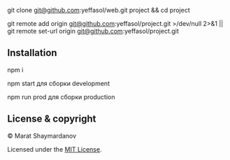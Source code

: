 git clone git@github.com:yeffasol/web.git project && cd project

git remote add origin git@github.com:yeffasol/project.git >/dev/null 2>&1 || git remote set-url origin git@github.com:yeffasol/project.git

## Installation

npm i

npm start для сборки development

npm run prod для сборки production

## License & copyright

© Marat Shaymardanov

Licensed under the [MIT License](LICENSE).
